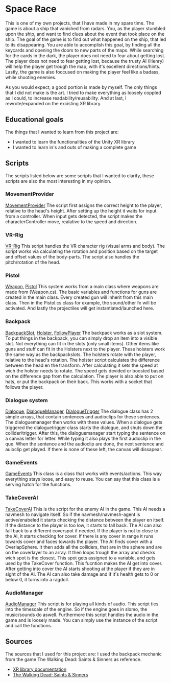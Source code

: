 # Space Race
This is one of my own projects, that I have made in my spare time. The game is about a ship that vanished from radars. You, as the player stumbled upon the ship, and want to find clues about the event that took place on the ship. The goal of the game is to find out what happened on the ship, that led to its disappearing. You are able to accomplish this goal, by finding all the keycards and opening the doors to new parts of the maps. While searching for the cards in the dark, the player does not need to fear about getting lost. The player does not need to fear getting lost, because the trusty AI (Henry) will help the player get trough the map, with it's excellent directions/hints. Lastly, the game is also foccused on making the player feel like a badass, while shooting enemies.


As you would expect, a good portion is made by myself. The only things that I did not make is the art. I tried to make everything as loosely coppled as I could, to increase readability/reusability. And at last, I rewrote/expanded on the excisting XR library.

## Educational goals
The things that I wanted to learn from this project are:
- I wanted to learn the functionalities of the Unity XR library
- I wanted to learn in's and outs of making a complete game

## Scripts 
The scripts listed below are some scripts that I wanted to clarify, these scripts are also the most interesting in my opinion.

### MovementProvider
[MovementProvider](https://github.com/Royd54/Space-Race/blob/master/Space%20Race/Assets/Player/Scripts/Movement/MovementProvider.cs)
The script first assigns the correct height to the player, relative to the head's height.
After setting up the height it waits for input from a controller.
When input gets detected, the script makes the characterController move, realative to the speed and direction.

### VR-Rig
[VR-Rig](https://github.com/Royd54/Space-Race/blob/master/Space%20Race/Assets/Player/Scripts/Rig/VRRig.cs)
This script handles the VR character rig (visual arms and body).
The script works via calculating the rotation and position based on the target and offset values of the body-parts.
The script also handles the pitch/rotation of the head.

### Pistol
[Weapon](https://github.com/Royd54/Space-Race/blob/master/Space%20Race/Assets/Player/Scripts/Weapons/Weapon.cs), 
[Pistol](https://github.com/Royd54/Space-Race/blob/master/Space%20Race/Assets/Player/Scripts/Weapons/Pistol.cs)
This system works from a main class where weapons are made from (Weapon.cs).
The basic variables and functions for guns are created in the main class.
Every created gun will inherit from this main class.
Then in the Pistol.cs class for example, the sound/other fx will be activated.
And lastly the projectiles will get instantiated/launched here.

### Backpack
[BackpackSlot](https://github.com/Royd54/Space-Race/blob/master/Space%20Race/Assets/Player/Scripts/Backpack/BackpackSlot.cs), 
[Holster](https://github.com/Royd54/Space-Race/blob/master/Space%20Race/Assets/Player/Scripts/Backpack/Holster.cs), 
[FollowPlayer](https://github.com/Royd54/Space-Race/blob/master/Space%20Race/Assets/Player/Scripts/Backpack/FollowPlayer.cs)
The backpack works as a slot system. To put things in the backpack, you can simply drop an item into a visible slot.
Not everything can fit in the slots (only small items). Other items like guns and stuff can fit in the Holsters next to the player. These holsters work the same way as the backpackslots. The holsters rotate with the player, relative to the head's rotation. The holster script calculates the difference between the head en the transform. After calculating it sets the speed at wich the holster needs to rotate. The speed gets devided or boosted based on the difference gap from the calculation.
The player is also able to put on hats, or put the backpack on their back. This works with a socket that follows the player.

### Dialogue system
[Dialogue](https://github.com/Royd54/Space-Race/blob/master/Space%20Race/Assets/DailogueWithAudio/Scripts/Dialogue.cs), 
[DialogueManager](https://github.com/Royd54/SpaceRace/blob/master/Space%20Race/Assets/DailogueWithAudio/Scripts/DialogueManager.cs), 
[DialogueTrigger](https://github.com/Royd54/Space-Race/blob/master/Space%20Race/Assets/DailogueWithAudio/Scripts/DialogueTrigger.cs)
The dialogue class has 2 simple arrays, that contain sentences and audioclips for these sentences.
The dialoguemanager then works with these values. When a dialogue gets triggered the dialoguetrigger class starts the dialogue, and shuts down the collider/trigger. After this, the dialoguemanager start typing the sentence on a canvas letter for letter. While typing it also plays the first audioclip in the que. When the sentence and the audioclip are done, the next sentence and auioclip get played. If there is none of these left, the canvas will dissapear.

### GameEvents
[GameEvents](https://github.com/Royd54/Space-Race/blob/master/Space%20Race/Assets/AI/Scripts/GameEvents.cs)
This class is a class that works with events/actions. This way everything stays loose, and easy to reuse.
You can say that this class is a serving hatch for the functions. 

### TakeCoverAI
[TakeCoverAI](https://github.com/Royd54/Space-Race/blob/master/Space%20Race/Assets/AI/Scripts/TakeCoverAI.cs)
This is the script for the enemy AI in the game. This AI needs a navmesh to navigate itself. So if the navmesh/navmesh-agent is active/enabeled it starts checking the distance between the player en itself. If the distance to the player is too low, it starts to fall back. The AI can also fall back to a different coverspot if needed. If the player is not to close to the AI, it starts checking for cover. If there is any cover in range it runs towards cover and faces towards the player. The AI finds cover with a OverlapSphere. It then adds all the colliders, that are in the sphere and are on the coverlayer to an array. It then loops trough the array and checks wich spot is the closest. This spot gets assigned to a variable, and gets used by the TakeCover function. This fucntion makes the AI get into cover. After getting into cover the AI starts shooting at the player if they are in sight of the AI. The AI can also take damage and if it's health gets to 0 or below 0, it turns into a ragdoll.

### AudioManager
[AudioManager](https://github.com/Royd54/Space-Race/blob/master/Space%20Race/Assets/Player/Scripts/Sound/AudioManager.cs)
This script is for playing all kinds of audio. This script ties into the timescale of the engine. So if the engine goes in slomo, the music/sounds do aswell. Furthermore this script handles the audio in the game and is loosely made. You can simply use the instance of the script and call the functions.

## Sources
The sources that I used for this project are:
I used the backpack mechanic from the game The Walking Dead: Saints & Sinners as reference.
- [XR library documentation](https://docs.unity3d.com/Manual/XR.html)
- [The Walking Dead: Saints & Sinners](https://www.youtube.com/watch?v=PwQx872oy4A&t=35s)

